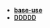 * [**base-use**](/Code%20Thinking/DDD%20领域模型/base-use/README)  
* [**DDDDD**](/Code%20Thinking/DDD%20领域模型/DDDDD/README)  
